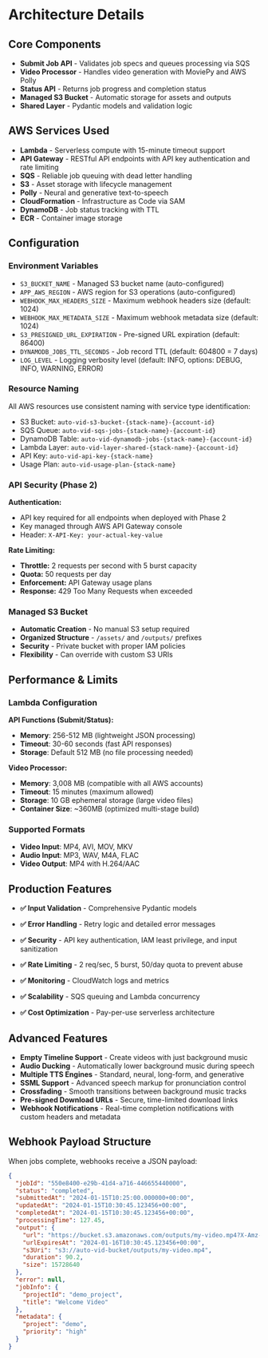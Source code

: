 # Architecture Details

## Core Components

- **Submit Job API** - Validates job specs and queues processing via SQS
- **Video Processor** - Handles video generation with MoviePy and AWS Polly
- **Status API** - Returns job progress and completion status
- **Managed S3 Bucket** - Automatic storage for assets and outputs
- **Shared Layer** - Pydantic models and validation logic

## AWS Services Used

- **Lambda** - Serverless compute with 15-minute timeout support
- **API Gateway** - RESTful API endpoints with API key authentication and rate limiting
- **SQS** - Reliable job queuing with dead letter handling
- **S3** - Asset storage with lifecycle management
- **Polly** - Neural and generative text-to-speech
- **CloudFormation** - Infrastructure as Code via SAM
- **DynamoDB** - Job status tracking with TTL
- **ECR** - Container image storage

## Configuration

### Environment Variables

- `S3_BUCKET_NAME` - Managed S3 bucket name (auto-configured)
- `APP_AWS_REGION` - AWS region for S3 operations (auto-configured)
- `WEBHOOK_MAX_HEADERS_SIZE` - Maximum webhook headers size (default: 1024)
- `WEBHOOK_MAX_METADATA_SIZE` - Maximum webhook metadata size (default: 1024)
- `S3_PRESIGNED_URL_EXPIRATION` - Pre-signed URL expiration (default: 86400)
- `DYNAMODB_JOBS_TTL_SECONDS` - Job record TTL (default: 604800 = 7 days)
- `LOG_LEVEL` - Logging verbosity level (default: INFO, options: DEBUG, INFO, WARNING, ERROR)

### Resource Naming

All AWS resources use consistent naming with service type identification:

- S3 Bucket: `auto-vid-s3-bucket-{stack-name}-{account-id}`
- SQS Queue: `auto-vid-sqs-jobs-{stack-name}-{account-id}`
- DynamoDB Table: `auto-vid-dynamodb-jobs-{stack-name}-{account-id}`
- Lambda Layer: `auto-vid-layer-shared-{stack-name}-{account-id}`
- API Key: `auto-vid-api-key-{stack-name}`
- Usage Plan: `auto-vid-usage-plan-{stack-name}`



### API Security (Phase 2)

**Authentication:**
- API key required for all endpoints when deployed with Phase 2
- Key managed through AWS API Gateway console
- Header: `X-API-Key: your-actual-key-value`

**Rate Limiting:**
- **Throttle:** 2 requests per second with 5 burst capacity
- **Quota:** 50 requests per day
- **Enforcement:** API Gateway usage plans
- **Response:** 429 Too Many Requests when exceeded

### Managed S3 Bucket

- **Automatic Creation** - No manual S3 setup required
- **Organized Structure** - `/assets/` and `/outputs/` prefixes
- **Security** - Private bucket with proper IAM policies
- **Flexibility** - Can override with custom S3 URIs

## Performance & Limits

### Lambda Configuration

**API Functions (Submit/Status):**

- **Memory**: 256-512 MB (lightweight JSON processing)
- **Timeout**: 30-60 seconds (fast API responses)
- **Storage**: Default 512 MB (no file processing needed)

**Video Processor:**

- **Memory**: 3,008 MB (compatible with all AWS accounts)
- **Timeout**: 15 minutes (maximum allowed)
- **Storage**: 10 GB ephemeral storage (large video files)
- **Container Size**: ~360MB (optimized multi-stage build)

### Supported Formats

- **Video Input**: MP4, AVI, MOV, MKV
- **Audio Input**: MP3, WAV, M4A, FLAC
- **Video Output**: MP4 with H.264/AAC

## Production Features

- **✅ Input Validation** - Comprehensive Pydantic models
- **✅ Error Handling** - Retry logic and detailed error messages
- **✅ Security** - API key authentication, IAM least privilege, and input sanitization
- **✅ Rate Limiting** - 2 req/sec, 5 burst, 50/day quota to prevent abuse

- **✅ Monitoring** - CloudWatch logs and metrics
- **✅ Scalability** - SQS queuing and Lambda concurrency
- **✅ Cost Optimization** - Pay-per-use serverless architecture

## Advanced Features

- **Empty Timeline Support** - Create videos with just background music
- **Audio Ducking** - Automatically lower background music during speech
- **Multiple TTS Engines** - Standard, neural, long-form, and generative
- **SSML Support** - Advanced speech markup for pronunciation control
- **Crossfading** - Smooth transitions between background music tracks
- **Pre-signed Download URLs** - Secure, time-limited download links
- **Webhook Notifications** - Real-time completion notifications with custom headers and metadata

## Webhook Payload Structure

When jobs complete, webhooks receive a JSON payload:

```json
{
  "jobId": "550e8400-e29b-41d4-a716-446655440000",
  "status": "completed",
  "submittedAt": "2024-01-15T10:25:00.000000+00:00",
  "updatedAt": "2024-01-15T10:30:45.123456+00:00",
  "completedAt": "2024-01-15T10:30:45.123456+00:00",
  "processingTime": 127.45,
  "output": {
    "url": "https://bucket.s3.amazonaws.com/outputs/my-video.mp4?X-Amz-Algorithm=...",
    "urlExpiresAt": "2024-01-16T10:30:45.123456+00:00",
    "s3Uri": "s3://auto-vid-bucket/outputs/my-video.mp4",
    "duration": 90.2,
    "size": 15728640
  },
  "error": null,
  "jobInfo": {
    "projectId": "demo_project",
    "title": "Welcome Video"
  },
  "metadata": {
    "project": "demo",
    "priority": "high"
  }
}
```
